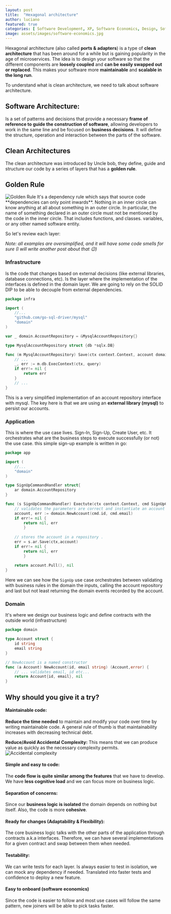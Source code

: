 ```yaml
---
layout: post
title:  "Hexagonal architecture"
author: luciano
featured: true
categories: [ Software Development, XP, Software Economics, Design, Software Architecture ]
image: assets/images/software-economics.jpg
---
```

Hexagonal architecture (also called **ports & adapters**) is a type of **clean architecture** that has been around for a while but is gaining popularity in the age of microservices. 
The idea is to design your software so that the different components are **loosely coupled** and **can be easily swapped out or replaced**. This makes your software more **maintainable** and **scalable in the long run**.


To understand what is clean architecture, we need to talk about software architecture.
## Software Architecture: 
Is a set of patterns and decisions that provide a necessary **frame of reference to guide the construction of software**, allowing developers to work in the same line and be focused on **business decisions**. 
It will define the structure, operation and interaction between the parts of the software.
 
## Clean Architectures
The clean architecture was introduced by Uncle bob, they define, guide and structure our code by a series of layers that has a **golden rule**.

## Golden Rule
<img class="shadow-lg" src="{{site.baseurl}}/assets/images/golden-rule.png" alt="Golden Rule"/>
It's a dependency rule which says that source code **dependencies can only point inwards**. 
Nothing in an inner circle can know anything at all about something in an outer circle. In particular, the name of something declared in an outer circle must not be mentioned by the code in the inner circle. That includes functions, and classes. variables, or any other named software entity.

So let's review each layer:

_Note: all examples are oversimplified, and it will have some code smells for sure (I will write another post about that 😉)_  
### Infrastructure
Is the code that changes based on external decisions (like external libraries, database connections, etc). 
Is the layer where the implementation of the interfaces is defined in the domain layer.
We are going to rely on the SOLID DIP to be able to decouple from external dependencies.
```go
package infra

import (
	//...
	"github.com/go-sql-driver/mysql"
	"domain"
)

var _ domain.AccountRepository = &MysqlAccountRepository{}

type MysqlAccountRepository struct {db *sqlx.DB}

func (m MysqlAccountRepository) Save(ctx context.Context, account domain.Account) error {
	// ...
	_, err := m.db.ExecContext(ctx, query)
	if err!= nil {
		return err
    }
	// ...
}

```
This is a very simplified implementation of an account repository interface with mysql. 
The key here is that we are using an **external library (mysql)** to persist our accounts.


### Application
This is where the use case lives. Sign-In, Sign-Up, Create User, etc.
It orchestrates what are the business steps to execute successfully (or not) the use case.
this simple sign-up example is written in go:
```go
package app

import (
	//...
	"domain"
)

type SignUpCommandHandler struct{
	ar domain.AccountRepository
}

func (s SignUpCommandHandler) Exectute(ctx context.Context, cmd SignUpCommand) (domain.Event[], error) {
	// validates the parameters are correct and instantiate an account
	account, err := domain.NewAccount(cmd.id, cmd.email)
	if err!= nil {
		return nil, err
        }
	
	// stores the account in a repository . 
	err = s.ar.Save(ctx,account)
	if err!= nil {
		return nil, err
        }
	
	return account.Pull(), nil
}
```
Here we can see how the `SignUp` use case orchestrates between validating with business rules in the domain the inputs, calling the account repository and last but not least returning the domain events recorded by the account.

### Domain
It's where we design our business logic and define contracts with the outside world (infrastructure)
```go
package domain

type Account struct {
	id string
	email string
} 

// NewAccount is a named constructor
func (a Account) NewAccount(id, email string) (Account,error) {
	// ... validates email, id etc...
	return Account{id, email}, nil
}
```

## Why should you give it a try?
#### Maintainable code:
**Reduce the time needed** to maintain and modify your code over time by writing maintainable code. A general rule of thumb is that maintainability increases with decreasing technical debt. 

**Reduce/Avoid Accidental Complexity:** This means that we can produce value as quickly as the necessary complexity permits.
<img class="shadow-lg" src="{{site.baseurl}}/assets/images/accidental-complexity.png" alt="Accidental complexity"/>

#### Simple and easy to code: 
The **code flow is quite similar among the features** that we have to develop. We have **less cognitive load** and we can focus more on business logic.

#### Separation of concerns: 
Since our **business logic is isolated** the domain depends on nothing but itself. Also, the code is more **cohesive**.

#### Ready for changes (Adaptability & Flexibility): 
The core business logic talks with the other parts of the application through contracts a.k.a interfaces. Therefore, we can have several implementations for a given contract and swap between them when needed.

#### Testability: 
We can write tests for each layer. Is always easier to test in isolation, we can mock any dependency if needed. Translated into faster tests and confidence to deploy a new feature.

#### Easy to onboard (software economics)
Since the code is easier to follow and most use cases will follow the same pattern, new joiners will be able to pick tasks faster.